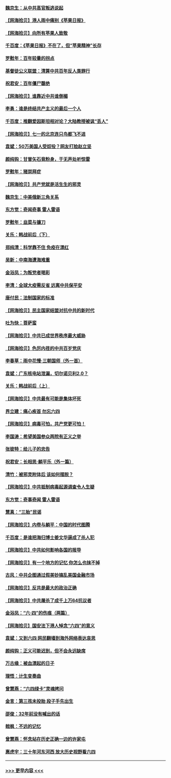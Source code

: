 #### [魏京生：从中共高官叛逃说起](../pages/nsc993/n13048997.md?t=06262151) 
#### [【网海拾贝】港人雨中痛别《苹果日报》](../pages/nsc993/n13048941.md?t=06262151) 
#### [【网海拾贝】向所有苹果人致敬](../pages/nsc993/n13046795.md?t=06262151) 
#### [千百度：《苹果日报》不在了，但“苹果精神”长存](../pages/nsc993/n13046703.md?t=06262151) 
#### [罗慰年：百年较量的拐点](../pages/nsc993/n13046542.md?t=06262151) 
#### [基督徒公义联盟：清算中共百年反人类罪行](../pages/nsc993/n13046499.md?t=06262151) 
#### [祝君安：百年僵尸罄绝](../pages/nsc993/n13045595.md?t=06262151) 
#### [【网海拾贝】谁靠近中共谁倒楣](../pages/nsc993/n13044667.md?t=06262151) 
#### [李勇：谁是终结共产主义的最后一个人](../pages/nsc993/n13044397.md?t=06262151) 
#### [千百度：推翻爱因斯坦相对论？大陆教授被讽“丢人”](../pages/nsc993/n13043908.md?t=06262151) 
#### [【网海拾贝】七一的北京连只鸟都飞不进](../pages/nsc993/n13041377.md?t=06262151) 
#### [袁斌：50万美国人受奴役？网友打脸赵立坚](../pages/nsc993/n13041330.md?t=06262151) 
#### [颜纯钩：甘冒矢石竟粉身，于无声处听惊雷](../pages/nsc993/n13041140.md?t=06262151) 
#### [罗慰年：猪崇拜症](../pages/nsc993/n13041071.md?t=06262151) 
#### [【网海拾贝】共产党就是活生生的邪灵](../pages/nsc993/n13036627.md?t=06262151) 
#### [魏京生：中美俄新三角关系](../pages/nsc993/n13035986.md?t=06262151) 
#### [东方觉：奇闻奇事 雷人雷语](../pages/nsc993/n13035878.md?t=06262151) 
#### [罗慰年：韭菜与镰刀](../pages/nsc993/n13034374.md?t=06262151) 
#### [关乐：韩战前后（下）](../pages/nsc993/n13034113.md?t=06262151) 
#### [郑纯清：科学靠不住 免疫在漂红](../pages/nsc993/n13034093.md?t=06262151) 
#### [吴新：中南海遭海难重](../pages/nsc993/n13034084.md?t=06262151) 
#### [金浴凤：为叛党者喝彩](../pages/nsc993/n13034058.md?t=06262151) 
#### [李清：全球大疫需反省 远离中共保平安](../pages/nsc993/n13033784.md?t=06262151) 
#### [唐付民：法制国家的标准](../pages/nsc993/n13032944.md?t=06262151) 
#### [【网海拾贝】民主国家结盟对抗中共的新时代](../pages/nsc993/n13031717.md?t=06262151) 
#### [吐为快：菩萨蛮](../pages/nsc993/n13030033.md?t=06262151) 
#### [【网海拾贝】中共已成世界秩序最大威胁](../pages/nsc993/n13028138.md?t=06262151) 
#### [【网海拾贝】色厉内荏的中共百岁党庆](../pages/nsc993/n13025582.md?t=06262151) 
#### [李春草：雨中花慢‧三朝国师（外一首）](../pages/nsc993/n13025567.md?t=06262151) 
#### [袁斌：广东核电站泄漏，切尔诺贝利2.0？](../pages/nsc993/n13025475.md?t=06262151) 
#### [关乐：韩战前后（上）](../pages/nsc993/n13025387.md?t=06262151) 
#### [【网海拾贝】中共最有可能是集体坏死](../pages/nsc993/n13023101.md?t=06262151) 
#### [界立建：痛心疾首 勿忘六四](../pages/nsc993/n13022339.md?t=06262151) 
#### [【网海拾贝】病毒可怕，共产党更可怕！](../pages/nsc993/n13020728.md?t=06262151) 
#### [李国涛：希望美国参众两院有正义之举](../pages/nsc993/n13020674.md?t=06262151) 
#### [张彼特：给儿子的忠告](../pages/nsc993/n13018934.md?t=06262151) 
#### [祝君安：长相思‧躺平乐（外一篇）](../pages/nsc993/n13018923.md?t=06262151) 
#### [清竹：被邪灵附体后 该如何摆脱？](../pages/nsc993/n13018877.md?t=06262151) 
#### [【网海拾贝】中共抵制病毒起源调查令人生疑](../pages/nsc993/n13017785.md?t=06262151) 
#### [东方觉：奇事奇闻 雷人雷语](../pages/nsc993/n13017577.md?t=06262151) 
#### [慧真：“三胎”民谣](../pages/nsc993/n13017394.md?t=06262151) 
#### [【网海拾贝】内卷与躺平：中国的时代图腾](../pages/nsc993/n13016128.md?t=06262151) 
#### [千百度：是谁把海归博士姜文华逼成了杀人犯](../pages/nsc993/n13015218.md?t=06262151) 
#### [【网海拾贝】中共如何影响各国的报导](../pages/nsc993/n13012599.md?t=06262151) 
#### [【网海拾贝】有一个地方的记忆 你怎么也抹不掉](../pages/nsc993/n13009802.md?t=06262151) 
#### [古风：中共企图通过假美钞搞乱美国金融市场](../pages/nsc993/n13009626.md?t=06262151) 
#### [【网海拾贝】反共是最大的政治正确](../pages/nsc993/n13007051.md?t=06262151) 
#### [【网海拾贝】中共屠杀了成千上万64抗议者](../pages/nsc993/n13002713.md?t=06262151) 
#### [金浴凤：“六·四”的伤痕（两篇）](../pages/nsc993/n13001719.md?t=06262151) 
#### [【网海拾贝】国安法下港人悼念“六四”的意义](../pages/nsc993/n13001039.md?t=06262151) 
#### [袁斌：又到六四 网民翻墙到海外网络表达哀思](../pages/nsc993/n13000995.md?t=06262151) 
#### [颜纯钩：正义可能迟到，但不会永远缺席](../pages/nsc993/n13000920.md?t=06262151) 
#### [万古缘：被血漂起的日子](../pages/nsc993/n13000914.md?t=06262151) 
#### [理悟：计生变奏曲](../pages/nsc993/n13000414.md?t=06262151) 
#### [曾慧燕：“六四绿卡”灵魂拷问](../pages/nsc993/n13000277.md?t=06262151) 
#### [金言：第三孩未投胎 段子手先出生](../pages/nsc993/n13000215.md?t=06262151) 
#### [邵俊：32年前没有喊出的话](../pages/nsc993/n13000181.md?t=06262151) 
#### [戟枫：不远的记忆](../pages/nsc993/n13000121.md?t=06262151) 
#### [曾慧燕：怀念站在历史正确一边的许家屯](../pages/nsc993/n13000073.md?t=06262151) 
#### [惠虎宇：三十年河东河西 放大历史视野看六四](../pages/nsc993/n13000018.md?t=06262151) 

----
#### [ >>> 更早内容 <<< ](../indexes/nsc993-earlier.md)
